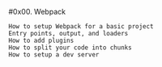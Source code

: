 #0x00. Webpack 

    How to setup Webpack for a basic project
    Entry points, output, and loaders
    How to add plugins
    How to split your code into chunks
    How to setup a dev server


